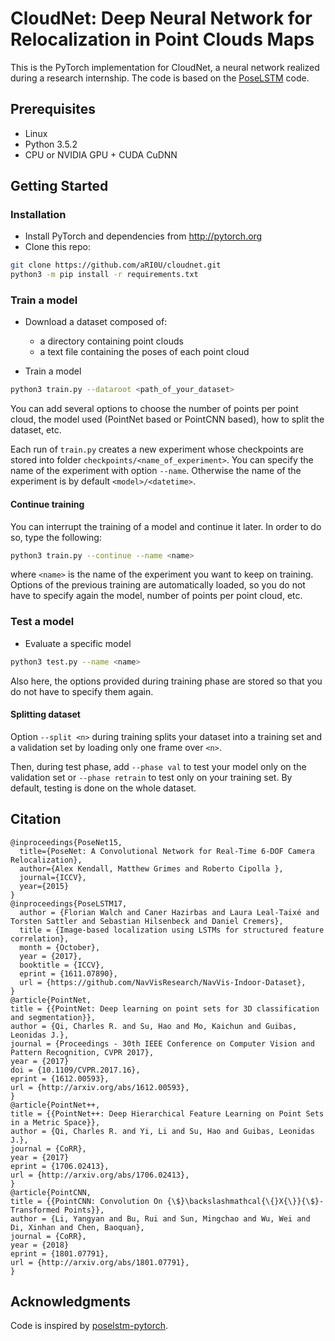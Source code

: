 # CloudNet: Deep Neural Network for Relocalization in Point Clouds Maps
This is the PyTorch implementation for CloudNet, a neural network realized during a research internship. The code is based on the [PoseLSTM](https://github.com/hazirbas/poselstm-pytorch) code.

## Prerequisites
- Linux
- Python 3.5.2
- CPU or NVIDIA GPU + CUDA CuDNN

## Getting Started
### Installation
- Install PyTorch and dependencies from http://pytorch.org
- Clone this repo:
```bash
git clone https://github.com/aRI0U/cloudnet.git
python3 -m pip install -r requirements.txt
```

### Train a model

- Download a dataset composed of:
  - a directory containing point clouds
  - a text file containing the poses of each point cloud

- Train a model
```bash
python3 train.py --dataroot <path_of_your_dataset>
```

You can add several options to choose the number of points per point cloud, the model used (PointNet based or PointCNN based), how to split the dataset, etc.

Each run of `train.py` creates a new experiment whose checkpoints are stored into folder `checkpoints/<name_of_experiment>`. You can specify the name of the experiment with option `--name`. Otherwise the name of the experiment is by default `<model>/<datetime>`.

#### Continue training

You can interrupt the training of a model and continue it later. In order to do so, type the following:
```bash
python3 train.py --continue --name <name>
```
where `<name>` is the name of the experiment you want to keep on training. Options of the previous training are automatically loaded, so you do not have to specify again the model, number of points per point cloud, etc.

### Test a model

- Evaluate a specific model
```bash
python3 test.py --name <name>
```

Also here, the options provided during training phase are stored so that you do not have to specify them again.

#### Splitting dataset

Option `--split <n>` during training splits your dataset into a training set and a validation set by loading only one frame over `<n>`.

Then, during test phase, add `--phase val` to test your model only on the validation set or `--phase retrain` to test only on your training set. By default, testing is done on the whole dataset.

## Citation
```
@inproceedings{PoseNet15,
  title={PoseNet: A Convolutional Network for Real-Time 6-DOF Camera Relocalization},
  author={Alex Kendall, Matthew Grimes and Roberto Cipolla },
  journal={ICCV},
  year={2015}
}
@inproceedings{PoseLSTM17,
  author = {Florian Walch and Caner Hazirbas and Laura Leal-Taixé and Torsten Sattler and Sebastian Hilsenbeck and Daniel Cremers},
  title = {Image-based localization using LSTMs for structured feature correlation},
  month = {October},
  year = {2017},
  booktitle = {ICCV},
  eprint = {1611.07890},
  url = {https://github.com/NavVisResearch/NavVis-Indoor-Dataset},
}
@article{PointNet,
title = {{PointNet: Deep learning on point sets for 3D classification and segmentation}},
author = {Qi, Charles R. and Su, Hao and Mo, Kaichun and Guibas, Leonidas J.},
journal = {Proceedings - 30th IEEE Conference on Computer Vision and Pattern Recognition, CVPR 2017},
year = {2017}
doi = {10.1109/CVPR.2017.16},
eprint = {1612.00593},
url = {http://arxiv.org/abs/1612.00593},
}
@article{PointNet++,
title = {{PointNet++: Deep Hierarchical Feature Learning on Point Sets in a Metric Space}},
author = {Qi, Charles R. and Yi, Li and Su, Hao and Guibas, Leonidas J.},
journal = {CoRR},
year = {2017}
eprint = {1706.02413},
url = {http://arxiv.org/abs/1706.02413},
}
@article{PointCNN,
title = {{PointCNN: Convolution On {\$}\backslashmathcal{\{}X{\}}{\$}-Transformed Points}},
author = {Li, Yangyan and Bu, Rui and Sun, Mingchao and Wu, Wei and Di, Xinhan and Chen, Baoquan},
journal = {CoRR},
year = {2018}
eprint = {1801.07791},
url = {http://arxiv.org/abs/1801.07791},
}
```
## Acknowledgments
Code is inspired by [poselstm-pytorch](https://github.com/hazirbas/poselstm-pytorch).
